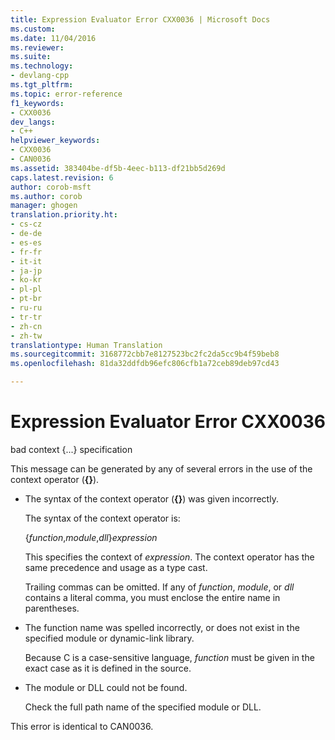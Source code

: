 ```yaml
---
title: Expression Evaluator Error CXX0036 | Microsoft Docs
ms.custom: 
ms.date: 11/04/2016
ms.reviewer: 
ms.suite: 
ms.technology:
- devlang-cpp
ms.tgt_pltfrm: 
ms.topic: error-reference
f1_keywords:
- CXX0036
dev_langs:
- C++
helpviewer_keywords:
- CXX0036
- CAN0036
ms.assetid: 383404be-df5b-4eec-b113-df21bb5d269d
caps.latest.revision: 6
author: corob-msft
ms.author: corob
manager: ghogen
translation.priority.ht:
- cs-cz
- de-de
- es-es
- fr-fr
- it-it
- ja-jp
- ko-kr
- pl-pl
- pt-br
- ru-ru
- tr-tr
- zh-cn
- zh-tw
translationtype: Human Translation
ms.sourcegitcommit: 3168772cbb7e8127523bc2fc2da5cc9b4f59beb8
ms.openlocfilehash: 81da32ddfdb96efc806cfb1a72ceb89deb97cd43

---
```

# Expression Evaluator Error CXX0036
bad context {...} specification  
  
 This message can be generated by any of several errors in the use of the context operator (**{}**).  
  
-   The syntax of the context operator (**{}**) was given incorrectly.  
  
     The syntax of the context operator is:  
  
     {*function*,*module*,*dll*}*expression*  
  
     This specifies the context of *expression*. The context operator has the same precedence and usage as a type cast.  
  
     Trailing commas can be omitted. If any of *function*, *module*, or *dll* contains a literal comma, you must enclose the entire name in parentheses.  
  
-   The function name was spelled incorrectly, or does not exist in the specified module or dynamic-link library.  
  
     Because C is a case-sensitive language, *function* must be given in the exact case as it is defined in the source.  
  
-   The module or DLL could not be found.  
  
     Check the full path name of the specified module or DLL.  
  
 This error is identical to CAN0036.


<!--HONumber=Jan17_HO2-->


